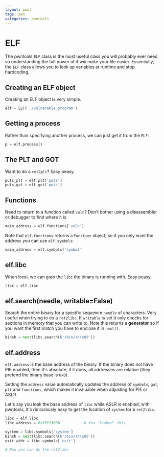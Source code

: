 ```yaml
---
layout: post
tags: pwn
categories: pwntools
---
```


# ELF

The pwntools `ELF` class is the most useful class you will probably ever need, so understanding the full power of it _will_ make your life easier. Essentially, the `ELF` class allows you to look up variables at runtime and stop hardcoding.

## Creating an ELF object

Creating an ELF object is very simple.

```python
elf = ELF('./vulnerable_program')
```

## Getting a process

Rather than specifying another process, we can just get it from the `ELF`:

```python
p = elf.process()
```

## The PLT and GOT

Want to do a `ret2plt`? Easy peasy.

```python
puts_plt = elf.plt['puts']
puts_got = elf.got['puts']
```

## Functions

Need to return to a function called `vuln`? Don't bother using a disassembler or debugger to find where it is.

```python
main_address = elf.functions['vuln']
```

Note that `elf.functions` returns a `Function` object, so if you only want the address you can use `elf.symbols`:

```python
main_address = elf.symbols['symbol']
```

## elf.libc

When local, we can grab the `libc` the binary is running with. Easy peasy.

```python
libc = elf.libc
```

## elf.search\(needle, writable=False\)

Search the entire binary for a specific sequence `needle` of characters. Very useful when trying to do a `ret2libc`. If `writable` is set it only checks for sections in memory that you can write to. Note this returns a **generator** so if you want the first match you have to enclose it in `next()`.

```python
binsh = next(libc.search(b'/bin/sh\x00'))
```

## elf.address

`elf.address` is the base address of the binary. If the binary does not have PIE enabled, then it's absolute; if it does, all addresses are relative \(they pretend the binary base is `0x0`\).

Setting the `address` value automatically updates the address of `symbols`, `got`, `plt` and `functions`, which makes it invaluable when adjusting for PIE or ASLR.

Let's say you leak the base address of `libc` while ASLR is enabled; with pwntools, it's ridiculously easy to get the location of `system` for a `ret2libc`.

```python
libc = elf.libc
libc.address = 0xf7f23000           # You 'leaked' this

system = libc.symbols['system']
binsh = next(libc.search(b'/bin/sh\x00'))
exit_addr = libc.symbols['exit']

# Now you can do the ret2libc
```

